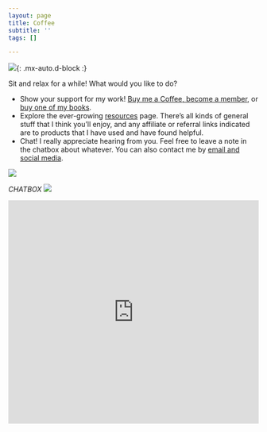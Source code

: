 ```yaml
---
layout: page
title: Coffee
subtitle: ''
tags: []

---
```

![](https://64.media.tumblr.com/1de6d34be41f8d194b31b470e2dc3093/tumblr_inline_o83tfwAYXz1reem51_250.png){: .mx-auto.d-block :}

Sit and relax for a while! What would you like to do?

* Show your support for my work! [Buy me a Coffee, become a member,](https://www.buymeacoffee.com/arcadiapage) or [buy one of my books](https://arcadiapage.com/books/).
* Explore the ever-growing [resources](https://arcadiapage.com/resources/) page. There’s all kinds of general stuff that I think you’ll enjoy, and any affiliate or referral links indicated are to products that I have used and have found helpful.
* Chat! I really appreciate hearing from you. Feel free to leave a note in the chatbox about whatever. You can also contact me by [email and social media](https://arcadiapage.com/aboutme/).

![](https://64.media.tumblr.com/0796361c903bbe4e8000bb1b932096bf/7cf915f60095705b-fb/s250x400/d543a435469cd128d04a18183c8620edeb5c06fd.gif)

_CHATBOX ![](http://i795.photobucket.com/albums/yy232/PixKaruumi/Pixels/Pixels%2027/th_hello-1.gif)_

<iframe src="https://www3.cbox.ws/box/?boxid=3516103&boxtag=1nWV3Y" width="100%" height="450" allowtransparency="yes" allow="autoplay" frameborder="0" marginheight="0" marginwidth="0" scrolling="auto"></iframe>